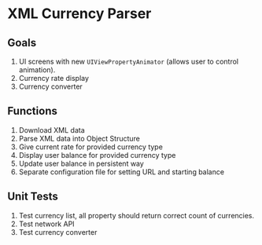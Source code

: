 # XML Currency Parser

## Goals
1. UI screens with new `UIViewPropertyAnimator` (allows user to control animation).
2. Currency rate display
3. Currency converter

## Functions
1. Download XML data
2. Parse XML data into Object Structure
3. Give current rate for provided currency type
4. Display user balance for provided currency type
5. Update user balance in persistent way
6. Separate configuration file for setting URL and starting balance

## Unit Tests
1. Test currency list, all property should return correct count of currencies.
2. Test network API
3. Test currency converter